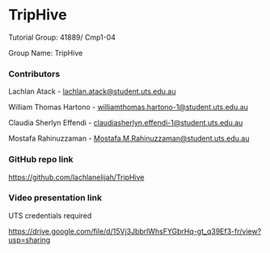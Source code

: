 # TripHive

Tutorial Group: 41889/ Cmp1-04

Group Name: TripHive	

### Contributors

Lachlan Atack - lachlan.atack@student.uts.edu.au	

William Thomas Hartono - williamthomas.hartono-1@student.uts.edu.au	

Claudia Sherlyn Effendi - claudiasherlyn.effendi-1@student.uts.edu.au	

Mostafa Rahinuzzaman - Mostafa.M.Rahinuzzaman@student.uts.edu.au

### GitHub repo link

https://github.com/lachlanelijah/TripHive

### Video presentation link

UTS credentials required

https://drive.google.com/file/d/15Vj3JbbrlWhsFYGbrHq-gt_q39Ef3-fr/view?usp=sharing
